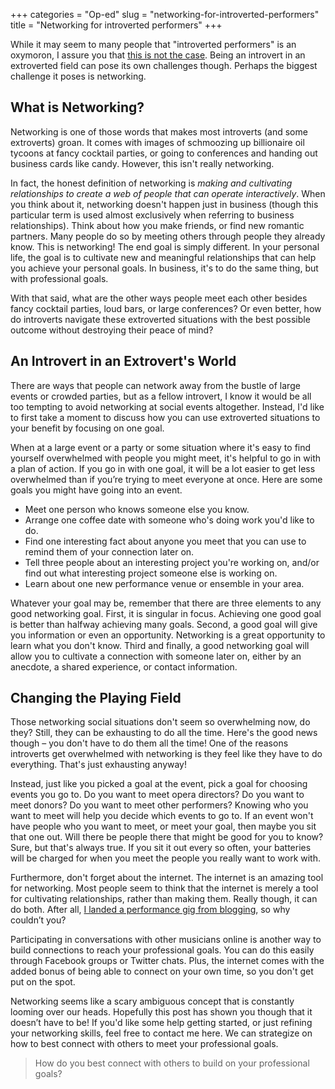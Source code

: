 +++
categories = "Op-ed"
slug = "networking-for-introverted-performers"
title = "Networking for introverted performers"
+++

While it may seem to many people that "introverted performers" is an oxymoron, I assure you that [this is not the case](http://operaversity.com/performance/introverted-performers-thing/%20). Being an introvert in an extroverted field can pose its own challenges though. Perhaps the biggest challenge it poses is networking.

## What is Networking?

Networking is one of those words that makes most introverts (and some extroverts) groan. It comes with images of schmoozing up billionaire oil tycoons at fancy cocktail parties, or going to conferences and handing out business cards like candy. However, this isn't really networking.

In fact, the honest definition of networking is *making and cultivating relationships to create a web of people that can operate interactively*. When you think about it, networking doesn't happen just in business (though this particular term is used almost exclusively when referring to business relationships). Think about how you make friends, or find new romantic partners. Many people do so by meeting others through people they already know. This is networking! The end goal is simply different. In your personal life, the goal is to cultivate new and meaningful relationships that can help you achieve your personal goals. In business, it's to do the same thing, but with professional goals.

With that said, what are the other ways people meet each other besides fancy cocktail parties, loud bars, or large conferences? Or even better, how do introverts navigate these extroverted situations with the best possible outcome without destroying their peace of mind?

## An Introvert in an Extrovert's World

There are ways that people can network away from the bustle of large events or crowded parties, but as a fellow introvert, I know it would be all too tempting to avoid networking at social events altogether. Instead, I'd like to first take a moment to discuss how you can use extroverted situations to your benefit by focusing on one goal.

When at a large event or a party or some situation where it's easy to find yourself overwhelmed with people you might meet, it's helpful to go in with a plan of action. If you go in with one goal, it will be a lot easier to get less overwhelmed than if you’re trying to meet everyone at once. Here are some goals you might have going into an event.

- Meet one person who knows someone else you know.
- Arrange one coffee date with someone who's doing work you'd like to do.
- Find one interesting fact about anyone you meet that you can use to remind them of your connection later on.
- Tell three people about an interesting project you're working on, and/or find out what interesting project someone else is working on.
- Learn about one new performance venue or ensemble in your area.

Whatever your goal may be, remember that there are three elements to any good networking goal. First, it is singular in focus. Achieving one good goal is better than halfway achieving many goals. Second, a good goal will give you information or even an opportunity. Networking is a great opportunity to learn what you don't know. Third and finally, a good networking goal will allow you to cultivate a connection with someone later on, either by an anecdote, a shared experience, or contact information.

## Changing the Playing Field

Those networking social situations don't seem so overwhelming now, do they? Still, they can be exhausting to do all the time. Here's the good news though – you don't have to do them all the time! One of the reasons introverts get overwhelmed with networking is they feel like they have to do everything. That's just exhausting anyway!

Instead, just like you picked a goal at the event, pick a goal for choosing events you go to. Do you want to meet opera directors? Do you want to meet donors? Do you want to meet other performers? Knowing who you want to meet will help you decide which events to go to. If an event won't have people who you want to meet, or meet your goal, then maybe you sit that one out. Will there be people there that might be good for you to know? Sure, but that's always true. If you sit it out every so often, your batteries will be charged for when you meet the people you really want to work with.

Furthermore, don't forget about the internet. The internet is an amazing tool for networking. Most people seem to think that the internet is merely a tool for cultivating relationships, rather than making them. Really though, it can do both. After all, [I landed a performance gig from blogging](http://operaversity.com/performance/blogging-landed-me-a-paid-performance-gig/%20), so why couldn’t you?

Participating in conversations with other musicians online is another way to build connections to reach your professional goals. You can do this easily through Facebook groups or Twitter chats. Plus, the internet comes with the added bonus of being able to connect on your own time, so you don't get put on the spot.

Networking seems like a scary ambiguous concept that is constantly looming over our heads. Hopefully this post has shown you though that it doesn’t have to be! If you'd like some help getting started, or just refining your networking skills, feel free to contact me here. We can strategize on how to best connect with others to meet your professional goals.

>How do you best connect with others to build on your professional goals?

